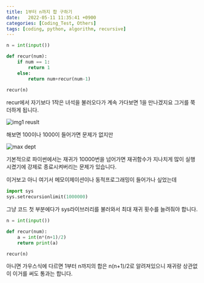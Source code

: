 ```yaml
---
title: 1부터 n까지 합 구하기
date:   2022-05-11 11:35:41 +0900
categories: [Coding_Test, Others]
tags: [coding, python, algorithm, recursive]
---
```


```py
n = int(input())

def recur(num):
    if num == 1:
        return 1
    else:
        return num+recur(num-1)
        
recur(n)
```

recur에서 자기보다 1작은 녀석을 불러오다가 계속 가다보면 1을 만나겠지요 그거를 쭉 더하게 됩니다.

![img1 reuslt](https://user-images.githubusercontent.com/85277660/210166088-b2b4d110-299e-4abb-b535-7542bee13806.png)

해보면 100이나 1000이 들어가면 문제가 없지만

![max dept](https://user-images.githubusercontent.com/85277660/210166093-c0bb68db-0271-415a-9d50-bf8f25813b8d.png)

기본적으로 파이썬에서는 재귀가 10000번을 넘어가면 재귀함수가 지나치게 많이 실행시켰기에 강제로 종료시켜버리는 문제가 있습니다.
 

이거보고 아니 여기서 메모이제이션이나 동적프로그래밍이 들어가나 싶었는데

```python
import sys
sys.setrecursionlimit(1000000)
```
그냥 코드 첫 부분에다가 sys라이브러리를 불러와서 최대 재귀 횟수를 늘려줘야 합니다.

 
```py
n = int(input())

def recur(num):
    a = int(n*(n+1)/2)
    return print(a)

recur(n)
```

아니면 가우스식에 다르면 1부터 n까지의 합은 n(n+1)/2로 알려져있으니 재귀랑 상관없이 이거를 써도 통과는 합니다.